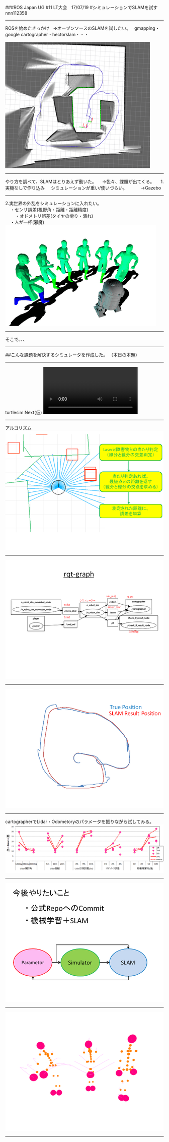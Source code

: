 ###ROS Japan UG #11 LT大会　17/07/19 
#シミュレーションでSLAMを試す
nnn112358

---

  ROSを始めたきっかけ   
 →オープンソースのSLAMを試したい。  
  gmapping・google cartographer・hectorslam・・・
  
![robot1](SLAM_image.png)


---
<div style="text-align: left;">
やり方を調べて、SLAMはとりあえず動いた。   
　→色々、課題が出てくる。  
  
1. 実機なしで作り込み  
   シミュレーションが重い/使いづらい。    
&nbsp;&nbsp;&nbsp;    →Gazebo   
</div>

---

<div style="text-align: left;">
2.実世界の外乱をシミュレーションに入れたい。 <br> 
&nbsp;&nbsp;&nbsp; ・センサ誤差(視野角・距離・距離精度) <br>    
&nbsp;&nbsp;&nbsp; ・オドメトリ誤差(タイヤの滑り・潰れ)  <br> 
&nbsp;&nbsp;&nbsp; ・人が一杯(邪魔)  <br> 
</div>
<img src="around_person.gif" alt="" title="">

---

そこで、、、    

---

##こんな課題を解決するシミュレータを作成した。
（本日の本題）  

---

turtlesim Next(仮)
![robot_video](robot_slam_video.mp4)

---

アルゴリズム  
![robot](Lidar_cal2.png)

---
  
![robot3](Lidar_cal3.png)

---

![robot100](Lidar_cal4.png)

---

cartographerでLidar・Odometoryのパラメータを振りながら試してみる。
![RESULT](RESULT.png)

---

![Future](Future.png)

---
![thanks](thanks.gif)


---



